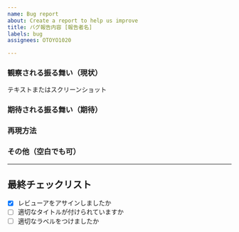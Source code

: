 ```yaml
---
name: Bug report
about: Create a report to help us improve
title: バグ報告内容 [報告者名]
labels: bug
assignees: OTOYO1020

---
```


### 観察される振る舞い（現状）
  テキストまたはスクリーンショット

### 期待される振る舞い（期待）

### 再現方法

### その他（空白でも可）

***

## 最終チェックリスト
- [x] レビューアをアサインしましたか
- [ ] 適切なタイトルが付けられていますか
- [ ] 適切なラベルをつけましたか
